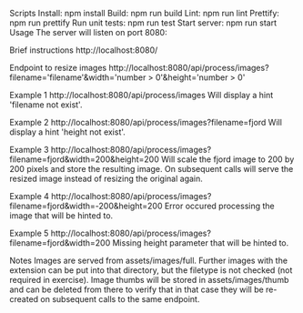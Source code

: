 Scripts
Install: npm install
Build: npm run build
Lint: npm run lint
Prettify: npm run prettify
Run unit tests: npm run test
Start server: npm run start
Usage
The server will listen on port 8080:

Brief instructions
http://localhost:8080/

Endpoint to resize images
http://localhost:8080/api/process/images?filename='filename'&width='number > 0'&height='number > 0'

Example 1
http://localhost:8080/api/process/images Will display a hint 'filename not exist'.

Example 2
http://localhost:8080/api/process/images?filename=fjord Will display a hint 'height not exist'.

Example 3
http://localhost:8080/api/process/images?filename=fjord&width=200&height=200 Will scale the fjord image to 200 by 200 pixels and store the resulting image. On subsequent calls will serve the resized image instead of resizing the original again.

Example 4
http://localhost:8080/api/process/images?filename=fjord&width=-200&height=200 Error occured processing the image that will be hinted to.

Example 5
http://localhost:8080/api/process/images?filename=fjord&width=200 Missing height parameter that will be hinted to.

Notes
Images are served from assets/images/full. Further images with the extension can be put into that directory, but the filetype is not checked (not required in exercise).
Image thumbs will be stored in assets/images/thumb and can be deleted from there to verify that in that case they will be re-created on subsequent calls to the same endpoint.
